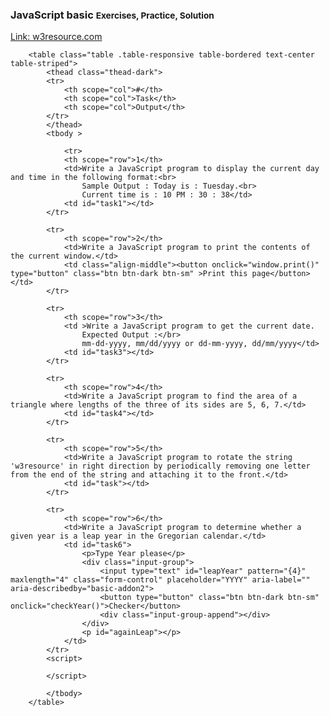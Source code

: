 <!DOCTYPE html>
<html lang="en">
<head>
    <meta charset="UTF-8">
    <meta name="viewport" content="width=device-width, initial-scale=1.0">
    <title>JavaScript basic - Exercises, Practice, Solution</title>
    <!-- styles & my scripts -->
    <link rel="stylesheet" type="text/css" href="style.css">
    <script type="text/javascript" src="jsfile.js"></script>
    <!-- bootstrap -->
    <link rel="stylesheet" href="https://stackpath.bootstrapcdn.com/bootstrap/4.4.1/css/bootstrap.min.css" integrity="sha384-Vkoo8x4CGsO3+Hhxv8T/Q5PaXtkKtu6ug5TOeNV6gBiFeWPGFN9MuhOf23Q9Ifjh" crossorigin="anonymous">
    <script src="https://code.jquery.com/jquery-3.4.1.slim.min.js" integrity="sha384-J6qa4849blE2+poT4WnyKhv5vZF5SrPo0iEjwBvKU7imGFAV0wwj1yYfoRSJoZ+n" crossorigin="anonymous"></script>
    <script src="https://cdn.jsdelivr.net/npm/popper.js@1.16.0/dist/umd/popper.min.js" integrity="sha384-Q6E9RHvbIyZFJoft+2mJbHaEWldlvI9IOYy5n3zV9zzTtmI3UksdQRVvoxMfooAo" crossorigin="anonymous"></script>
    <script src="https://stackpath.bootstrapcdn.com/bootstrap/4.4.1/js/bootstrap.min.js" integrity="sha384-wfSDF2E50Y2D1uUdj0O3uMBJnjuUD4Ih7YwaYd1iqfktj0Uod8GCExl3Og8ifwB6" crossorigin="anonymous"></script>
</head>
<body>
    <h3>JavaScript basic
        <small class="text-muted">Exercises, Practice, Solution</small>
    </h3>
        <a href="https://www.w3resource.com/javascript-exercises/javascript-basic-exercises.php" class="btn btn-outline-dark active  " role="button" aria-pressed="true" target="_blank">Link: w3resource.com</a>

        <table class="table .table-responsive table-bordered text-center table-striped">
            <thead class="thead-dark">
            <tr>
                <th scope="col">#</th>
                <th scope="col">Task</th>
                <th scope="col">Output</th>
            </tr>
            </thead>
            <tbody >
<!-- task -->
                <tr>
                <th scope="row">1</th>
                <td>Write a JavaScript program to display the current day and time in the following format:<br>
                    Sample Output : Today is : Tuesday.<br>
                    Current time is : 10 PM : 30 : 38</td>
                <td id="task1"></td>
            </tr>
<!-- task -->
            <tr>
                <th scope="row">2</th>
                <td>Write a JavaScript program to print the contents of the current window.</td>
                <td class="align-middle"><button onclick="window.print()" type="button" class="btn btn-dark btn-sm" >Print this page</button></td>
            </tr>
<!-- task -->
            <tr>
                <th scope="row">3</th>
                <td >Write a JavaScript program to get the current date.
                    Expected Output :</br>
                    mm-dd-yyyy, mm/dd/yyyy or dd-mm-yyyy, dd/mm/yyyy</td>
                <td id="task3"></td>
            </tr>
<!--task-->
            <tr>
                <th scope="row">4</th>
                <td>Write a JavaScript program to find the area of a triangle where lengths of the three of its sides are 5, 6, 7.</td>
                <td id="task4"></td>
            </tr>
<!--task-->
            <tr>
                <th scope="row">5</th>
                <td>Write a JavaScript program to rotate the string 'w3resource' in right direction by periodically removing one letter from the end of the string and attaching it to the front.</td>
                <td id="task"></td>
            </tr>
<!--task-->
            <tr>
                <th scope="row">6</th>
                <td>Write a JavaScript program to determine whether a given year is a leap year in the Gregorian calendar.</td>
                <td id="task6">
                    <p>Type Year please</p>
                    <div class="input-group">
                        <input type="text" id="leapYear" pattern="{4}" maxlength="4" class="form-control" placeholder="YYYY" aria-label="" aria-describedby="basic-addon2">
                        <button type="button" class="btn btn-dark btn-sm" onclick="checkYear()">Checker</button>
                        <div class="input-group-append"></div>
                    </div>
                    <p id="againLeap"></p>
                </td>
            </tr>
            <script>
             
            </script>

<!--task-->
<!--
            <tr>
                <th scope="row">#</th>
                <td></td>
                <td id="task"></td>
            </tr>
-->
<!--task-->
<!--
            <tr>
                <th scope="row">#</th>
                <td></td>
                <td id="task"></td>
            </tr>
-->
<!--task-->
<!--
            <tr>
                <th scope="row">#</th>
                <td></td>
                <td id="task"></td>
            </tr>
-->
            </tbody>
        </table>
</body>
</html>
